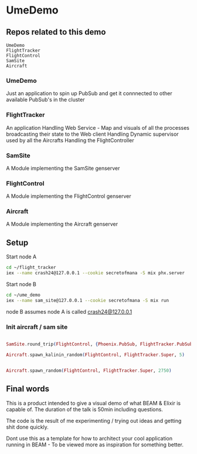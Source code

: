 # UmeDemo

## Repos related to this demo 

```
UmeDemo
FlightTracker
FlightControl
SamSite
Aircraft
```

### UmeDemo 
Just an application to spin up PubSub and get it connnected to other available PubSub's in the cluster

### FlightTracker
An application 
Handling Web Service - Map and visuals of all the processes broadcasting their state to the Web client
Handling Dynamic supervisor used by all the Aircrafts
Handling the FlightController

### SamSite 
A Module implementing the SamSite genserver

### FlightControl 
A Module implementing the FlightControl genserver 

### Aircraft
A Module implementing the Aircraft genserver 

## Setup

Start node A

```bash
cd ~/flight_tracker
iex --name crash24@127.0.0.1 --cookie secretofmana -S mix phx.server
```


Start node B 

```bash
cd ~/ume_demo
iex --name sam_site@127.0.0.1 --cookie secretofmana -S mix run
```

node B assumes node A is called crash24@127.0.0.1


### Init aircraft / sam site

```elixir

SamSite.round_trip(FlightControl, {Phoenix.PubSub, FlightTracker.PubSub})

Aircraft.spawn_kalinin_random(FlightControl, FlightTracker.Super, 5)


Aircraft.spawn_random(FlightControl, FlightTracker.Super, 2750)

```

## Final words

This is a product intended to give a visual demo of what BEAM & Elixir is capable of.
The duration of the talk is 50min including questions.

The code is the result of me experimenting / trying out ideas and getting shit done quickly.

Dont use this as a template for how to architect your cool application running in BEAM - To be viewed more as inspiration for something better.
